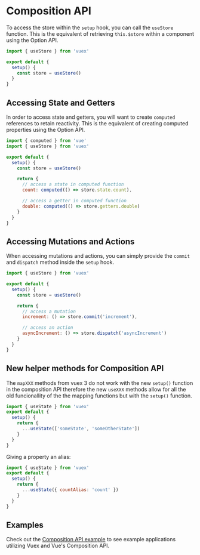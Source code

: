 # Composition API

To access the store within the `setup` hook, you can call the `useStore` function. This is the equivalent of retrieving `this.$store` within a component using the Option API.

```js
import { useStore } from 'vuex'

export default {
  setup() {
    const store = useStore()
  }
}
```

## Accessing State and Getters

In order to access state and getters, you will want to create `computed` references to retain reactivity. This is the equivalent of creating computed properties using the Option API.

```js
import { computed } from 'vue'
import { useStore } from 'vuex'

export default {
  setup() {
    const store = useStore()

    return {
      // access a state in computed function
      count: computed(() => store.state.count),

      // access a getter in computed function
      double: computed(() => store.getters.double)
    }
  }
}
```

## Accessing Mutations and Actions

When accessing mutations and actions, you can simply provide the `commit` and `dispatch` method inside the `setup` hook.

```js
import { useStore } from 'vuex'

export default {
  setup() {
    const store = useStore()

    return {
      // access a mutation
      increment: () => store.commit('increment'),

      // access an action
      asyncIncrement: () => store.dispatch('asyncIncrement')
    }
  }
}
```

## New helper methods for Composition API

The `mapXXX` methods from vuex 3 do not work with the new `setup()` function in the composition API therefore the new `useXXX` methods allow for all the old funcionallity of the the mapping functions but with the `setup()` function.

```js
import { useState } from 'vuex'
export default {
  setup() {
    return {
      ...useState(['someState', 'someOtherState'])
    }
  }
}
```

Giving a property an alias:

```js
import { useState } from 'vuex'
export default {
  setup() {
    return {
      ...useState({ countAlias: 'count' })
    }
  }
}
```

## Examples

Check out the [Composition API example](https://github.com/vuejs/vuex/tree/4.0/examples/composition) to see example applications utilizing Vuex and Vue's Composition API.
